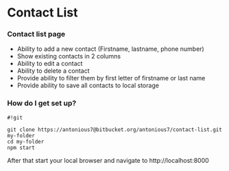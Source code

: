# Contact List #

### Contact list page ###

*	Ability to add a new contact (Firstname, lastname, phone number)
*	Show existing contacts in 2 columns
*	Ability to edit a contact	
*	Ability to delete a contact
*   Provide ability to filter them by first letter of firstname or last name
*   Provide ability to save all contacts to local storage

### How do I get set up? ###


```
#!git

git clone https://antonious7@bitbucket.org/antonious7/contact-list.git my-folder
cd my-folder
npm start
```


After that start your local browser and navigate to http://localhost:8000